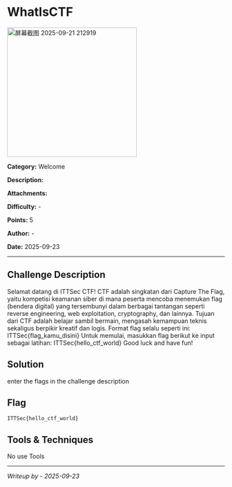 # WhatIsCTF

<img width="300" height="300" alt="屏幕截图 2025-09-21 212919" src="https://github.com/user-attachments/assets/669f43aa-4078-4940-8a72-5abec4f45002" />

**Category:** Welcome

**Description:**

**Attachments:**

**Difficulty:** -

**Points:** 5

**Author:** -

**Date:** 2025-09-23

---

## Challenge Description
Selamat datang di ITTSec CTF!
CTF adalah singkatan dari Capture The Flag, yaitu kompetisi keamanan siber di mana peserta mencoba menemukan flag (bendera digital) yang tersembunyi dalam berbagai tantangan seperti reverse engineering, web exploitation, cryptography, dan lainnya.
Tujuan dari CTF adalah belajar sambil bermain, mengasah kemampuan teknis sekaligus berpikir kreatif dan logis.
Format flag selalu seperti ini: ITTSec{flag_kamu_disini}
Untuk memulai, masukkan flag berikut ke input sebagai latihan:
ITTSec{hello_ctf_world}
Good luck and have fun!


## Solution
enter the flags in the challenge description


## Flag 

```
ITTSec{hello_ctf_world}
```

## Tools & Techniques

No use Tools 

---
*Writeup by  - 2025-09-23*

